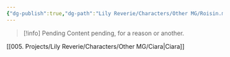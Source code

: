 ```yaml
---
{"dg-publish":true,"dg-path":"Lily Reverie/Characters/Other MG/Roisin.md","permalink":"/lily-reverie/characters/other-mg/roisin/","created":"2024-01-22T20:49:57.785-03:00","updated":"2024-01-22T20:49:57.785-03:00"}
---
```



>[!info] Pending
>Content pending, for a reason or another.

[[005. Projects/Lily Reverie/Characters/Other MG/Ciara\|Ciara]]